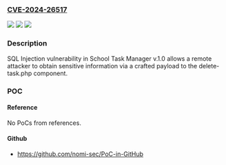 ### [CVE-2024-26517](https://cve.mitre.org/cgi-bin/cvename.cgi?name=CVE-2024-26517)
![](https://img.shields.io/static/v1?label=Product&message=n%2Fa&color=blue)
![](https://img.shields.io/static/v1?label=Version&message=n%2Fa&color=blue)
![](https://img.shields.io/static/v1?label=Vulnerability&message=n%2Fa&color=brighgreen)

### Description

SQL Injection vulnerability in School Task Manager v.1.0 allows a remote attacker to obtain sensitive information via a crafted payload to the delete-task.php component.

### POC

#### Reference
No PoCs from references.

#### Github
- https://github.com/nomi-sec/PoC-in-GitHub

